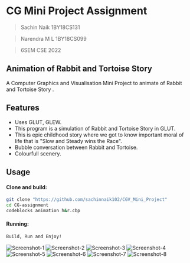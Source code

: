 # CG Mini Project Assignment

> Sachin Naik
> 1BY18CS131

> Narendra M L
> 1BY18CS099

> 6SEM CSE 2022

## Animation of Rabbit and Tortoise Story

A Computer Graphics and Visualisation Mini Project to animate of Rabbit and Tortoise Story .

## Features
* Uses GLUT, GLEW.
* This program is a simulation of Rabbit and Tortoise Story in GLUT.
* This is epic childhood story where we got to know important moral of life that is "Slow and Steady wins the Race".
* Bubble conversation between Rabbit and Tortoise.
* Colourfull scenery.


## Usage

#### Clone and build:
```bash
git clone "https://github.com/sachinnaik102/CGV_Mini_Project"
cd CG-assignment
codeblocks animation h&r.cbp
```
#### Running:
```bash
Build, Run and Enjoy!
```

![Screenshot-1](./animation%20h&r/sc1(cgv).png)
![Screenshot-2](./animation%20h&r/sc2(cgv).png)
![Screenshot-3](./animation%20h&r/sc3(cgv).png)
![Screenshot-4](./animation%20h&r/sc4(cgv).png)
![Screenshot-5](./animation%20h&r/sc5(cgv).png)
![Screenshot-6](./animation%20h&r/sc6(cgv).png)
![Screenshot-7](./animation%20h&r/sc7(cgv).png)
![Screenshot-8](./animation%20h&r/sc8(cgv).png)

